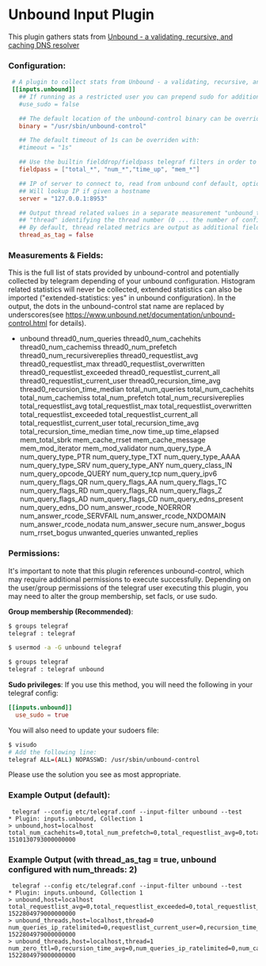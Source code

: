 # Unbound Input Plugin

This plugin gathers stats from [Unbound - a validating, recursive, and caching DNS resolver](https://www.unbound.net/)

### Configuration:

```toml
 # A plugin to collect stats from Unbound - a validating, recursive, and caching DNS resolver
 [[inputs.unbound]]
   ## If running as a restricted user you can prepend sudo for additional access:
   #use_sudo = false

   ## The default location of the unbound-control binary can be overridden with:
   binary = "/usr/sbin/unbound-control"

   ## The default timeout of 1s can be overriden with:
   #timeout = "1s"

   ## Use the builtin fielddrop/fieldpass telegraf filters in order to keep only specific fields
   fieldpass = ["total_*", "num_*","time_up", "mem_*"]

   ## IP of server to connect to, read from unbound conf default, optionally ':port'
   ## Will lookup IP if given a hostname
   server = "127.0.0.1:8953"

   ## Output thread related values in a separate measurement "unbound_threads", with additional tag
   ## "thread" identifying the thread number (0 ... the number of configured threads)
   ## By default, thread related metrics are output as additional fields in measurement "unbound" 
   thread_as_tag = false
```

### Measurements & Fields:

This is the full list of stats provided by unbound-control and potentially collected by telegram
depending of your unbound configuration. Histogram related statistics will never be collected,
extended statistics can also be imported ("extended-statistics: yes" in unbound configuration).
In the output, the dots in the unbound-control stat name are replaced by underscores(see
https://www.unbound.net/documentation/unbound-control.html for details).

- unbound
    thread0_num_queries
    thread0_num_cachehits
    thread0_num_cachemiss
    thread0_num_prefetch
    thread0_num_recursivereplies
    thread0_requestlist_avg
    thread0_requestlist_max
    thread0_requestlist_overwritten
    thread0_requestlist_exceeded
    thread0_requestlist_current_all
    thread0_requestlist_current_user
    thread0_recursion_time_avg
    thread0_recursion_time_median
    total_num_queries
    total_num_cachehits
    total_num_cachemiss
    total_num_prefetch
    total_num_recursivereplies
    total_requestlist_avg
    total_requestlist_max
    total_requestlist_overwritten
    total_requestlist_exceeded
    total_requestlist_current_all
    total_requestlist_current_user
    total_recursion_time_avg
    total_recursion_time_median
    time_now
    time_up
    time_elapsed
    mem_total_sbrk
    mem_cache_rrset
    mem_cache_message
    mem_mod_iterator
    mem_mod_validator
    num_query_type_A
    num_query_type_PTR
    num_query_type_TXT
    num_query_type_AAAA
    num_query_type_SRV
    num_query_type_ANY
    num_query_class_IN
    num_query_opcode_QUERY
    num_query_tcp
    num_query_ipv6
    num_query_flags_QR
    num_query_flags_AA
    num_query_flags_TC
    num_query_flags_RD
    num_query_flags_RA
    num_query_flags_Z
    num_query_flags_AD
    num_query_flags_CD
    num_query_edns_present
    num_query_edns_DO
    num_answer_rcode_NOERROR
    num_answer_rcode_SERVFAIL
    num_answer_rcode_NXDOMAIN
    num_answer_rcode_nodata
    num_answer_secure
    num_answer_bogus
    num_rrset_bogus
    unwanted_queries
    unwanted_replies

### Permissions:

It's important to note that this plugin references unbound-control, which may require additional permissions to execute successfully.
Depending on the user/group permissions of the telegraf user executing this plugin, you may need to alter the group membership, set facls, or use sudo.

**Group membership (Recommended)**:
```bash
$ groups telegraf
telegraf : telegraf

$ usermod -a -G unbound telegraf

$ groups telegraf
telegraf : telegraf unbound
```

**Sudo privileges**:
If you use this method, you will need the following in your telegraf config:
```toml
[[inputs.unbound]]
  use_sudo = true
```

You will also need to update your sudoers file:
```bash
$ visudo
# Add the following line:
telegraf ALL=(ALL) NOPASSWD: /usr/sbin/unbound-control
```

Please use the solution you see as most appropriate.

### Example Output (default):

```
 telegraf --config etc/telegraf.conf --input-filter unbound --test
* Plugin: inputs.unbound, Collection 1
> unbound,host=localhost total_num_cachehits=0,total_num_prefetch=0,total_requestlist_avg=0,total_requestlist_max=0,total_recursion_time_median=0,total_num_queries=0,total_requestlist_overwritten=0,total_requestlist_current_all=0,time_up=159185.583967,total_num_recursivereplies=0,total_requestlist_exceeded=0,total_requestlist_current_user=0,total_recursion_time_avg=0,total_tcpusage=0,total_num_cachemiss=0 1510130793000000000

```

### Example Output (with thread_as_tag = true, unbound configured with num_threads: 2)

```
 telegraf --config etc/telegraf.conf --input-filter unbound --test
* Plugin: inputs.unbound, Collection 1
> unbound,host=localhost total_requestlist_avg=0,total_requestlist_exceeded=0,total_requestlist_overwritten=0,total_requestlist_current_user=0,total_recursion_time_avg=0.029186,total_tcpusage=0,total_num_queries=51,total_num_queries_ip_ratelimited=0,total_num_recursivereplies=6,total_requestlist_max=0,time_now=1522804978.784814,time_elapsed=310.435217,total_num_cachemiss=6,total_num_zero_ttl=0,time_up=310.435217,total_num_cachehits=45,total_num_prefetch=0,total_requestlist_current_all=0,total_recursion_time_median=0.016384 1522804979000000000
> unbound_threads,host=localhost,thread=0 num_queries_ip_ratelimited=0,requestlist_current_user=0,recursion_time_avg=0.029186,num_prefetch=0,requestlist_overwritten=0,requestlist_exceeded=0,requestlist_current_all=0,tcpusage=0,num_cachehits=37,num_cachemiss=6,num_recursivereplies=6,requestlist_avg=0,num_queries=43,num_zero_ttl=0,requestlist_max=0,recursion_time_median=0.032768 1522804979000000000
> unbound_threads,host=localhost,thread=1 num_zero_ttl=0,recursion_time_avg=0,num_queries_ip_ratelimited=0,num_cachehits=8,num_prefetch=0,requestlist_exceeded=0,recursion_time_median=0,tcpusage=0,num_cachemiss=0,num_recursivereplies=0,requestlist_max=0,requestlist_overwritten=0,requestlist_current_user=0,num_queries=8,requestlist_avg=0,requestlist_current_all=0 1522804979000000000

```